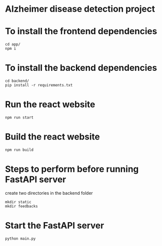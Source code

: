 
# Alzheimer disease detection project

# To install the frontend dependencies 
```
cd app/
npm i
```
# To install the backend dependencies
```
cd backend/
pip install -r requirements.txt
```

# Run the react website 
```
npm run start
```

# Build the react website
```
npm run build
```
# Steps to perform before running FastAPI server
create two directories in the backend folder
```
mkdir static
mkdir feedbacks
```

# Start the FastAPI server
```
python main.py
```
